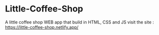 # Little-Coffee-Shop

A little coffee shop WEB app that build in HTML, CSS and JS
visit the site : https://little-coffee-shop.netlify.app/
